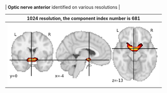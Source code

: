 


| **Optic nerve anterior** identified on various resolutions |

| 1024 resolution, the component index number is 681|  
|:---:|  
| ![Component 1024](../1024/final/681.jpg "From component 1024: Optic nerve anterior") |